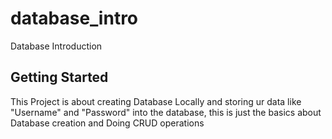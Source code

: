 # database_intro

Database Introduction

## Getting Started

This Project is about creating Database Locally and storing ur data like "Username" and "Password" into the database, this is just the basics about Database creation and Doing CRUD operations
